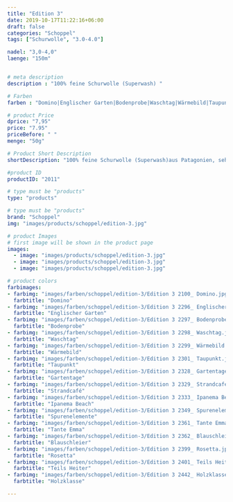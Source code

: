 ```yaml
---
title: "Edition 3"
date: 2019-10-17T11:22:16+06:00
draft: false
categories: "Schoppel"
tags: ["Schurwolle", "3.0-4.0"]

nadel: "3,0-4,0" 
laenge: "150m"	


# meta description
description : "100% feine Schurwolle (Superwash) "

# Farben
farben : "Domino|Englischer Garten|Bodenprobe|Waschtag|Wärmebild|Taupunkt|Gartentage|Strandcafé|Ipanema Beach|Spurenelemente|Tante Emma|Blauschleier|Rosetta|Teils Heiter|Holzklasse"

# product Price
dprice: "7,95"
price: "7.95"
priceBefore: " "
menge: "50g"

# Product Short Description
shortDescription: "100% feine Schurwolle (Superwash)aus Patagonien, sehr weiches Farbverlaufsgarn"

#product ID
productID: "2011"

# type must be "products"
type: "products"

# type must be "products"
brand: "Schoppel"
img: "images/products/schoppel/edition-3.jpg"   

# product Images
# first image will be shown in the product page
images:
  - image: "images/products/schoppel/edition-3.jpg"
  - image: "images/products/schoppel/edition-3.jpg"
  - image: "images/products/schoppel/edition-3.jpg"

# product colors
farbimages:
- farbimg: "images/farben/schoppel/edition-3/Edition 3 2100_ Domino.jpg"	
  farbtitle: "Domino"
- farbimg: "images/farben/schoppel/edition-3/Edition 3 2296_ Englischer Garten.jpg"	
  farbtitle: "Englischer Garten"
- farbimg: "images/farben/schoppel/edition-3/Edition 3 2297_ Bodenprobe.jpg"	
  farbtitle: "Bodenprobe"
- farbimg: "images/farben/schoppel/edition-3/Edition 3 2298_ Waschtag.jpg"	
  farbtitle: "Waschtag"
- farbimg: "images/farben/schoppel/edition-3/Edition 3 2299_ Wärmebild.jpg"	
  farbtitle: "Wärmebild"
- farbimg: "images/farben/schoppel/edition-3/Edition 3 2301_ Taupunkt.jpg"	
  farbtitle: "Taupunkt"
- farbimg: "images/farben/schoppel/edition-3/Edition 3 2328_ Gartentage.jpg"	
  farbtitle: "Gartentage"
- farbimg: "images/farben/schoppel/edition-3/Edition 3 2329_ Strandcafé.jpg"	
  farbtitle: "Strandcafé"
- farbimg: "images/farben/schoppel/edition-3/Edition 3 2333_ Ipanema Beach.jpg"	
  farbtitle: "Ipanema Beach"
- farbimg: "images/farben/schoppel/edition-3/Edition 3 2349_ Spurenelemente.jpg"	
  farbtitle: "Spurenelemente"
- farbimg: "images/farben/schoppel/edition-3/Edition 3 2361_ Tante Emma.jpg"	
  farbtitle: "Tante Emma"
- farbimg: "images/farben/schoppel/edition-3/Edition 3 2362_ Blauschleier.jpg"	
  farbtitle: "Blauschleier"
- farbimg: "images/farben/schoppel/edition-3/Edition 3 2399_ Rosetta.jpg"	
  farbtitle: "Rosetta"
- farbimg: "images/farben/schoppel/edition-3/Edition 3 2401_ Teils Heiter.jpg"	
  farbtitle: "Teils Heiter"
- farbimg: "images/farben/schoppel/edition-3/Edition 3 2442_ Holzklasse.jpg"	
  farbtitle: "Holzklasse"

---
```



